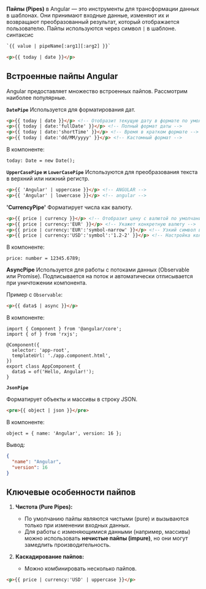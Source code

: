 **Пайпы (Pipes)** в Angular — это инструменты для трансформации данных в шаблонах. Они принимают входные данные, изменяют их и возвращают преобразованный результат, который отображается пользователю. Пайпы используются через символ `|` в шаблоне.
синтаксис

```HTML
`{{ value | pipeName[:arg1][:arg2] }}`
```

```HTMl
<p>{{ today | date }}</p>
```


## Встроенные пайпы Angular
Angular предоставляет множество встроенных пайпов. Рассмотрим наиболее популярные.

**`DatePipe`**
Используется для форматирования дат.
```HTML
<p>{{ today | date }}</p> <!-- Отобразит текущую дату в формате по умолчанию -->
<p>{{ today | date:'fullDate' }}</p> <!-- Полный формат даты -->
<p>{{ today | date:'shortTime' }}</p> <!-- Время в кратком формате -->
<p>{{ today | date:'dd/MM/yyyy' }}</p> <!-- Кастомный формат -->
```

В компоненте:
``` TS
today: Date = new Date();
```


**`UpperCasePipe` и `LowerCasePipe`**
Используются для преобразования текста в верхний или нижний регистр.
``` HTML
<p>{{ 'Angular' | uppercase }}</p> <!-- ANGULAR -->
<p>{{ 'Angular' | lowercase }}</p> <!-- angular -->
```

**'CurrencyPipe'**
Форматирует числа как валюту.
``` HTML
<p>{{ price | currency }}</p> <!-- Отобразит цену с валютой по умолчанию (например, $) -->
<p>{{ price | currency:'EUR' }}</p> <!-- Укажет конкретную валюту -->
<p>{{ price | currency:'EUR':'symbol-narrow' }}</p> <!-- Узкий символ валюты -->
<p>{{ price | currency:'USD':'symbol':'1.2-2' }}</p> <!-- Настройка количества знаков после запятой -->
```

В компоненте:
```TS
price: number = 12345.6789;
```

**AsyncPipe**
Используется для работы с потоками данных (Observable или Promise). Подписывается на поток и автоматически отписывается при уничтожении компонента.

Пример с `Observable`:

``` HTML
<p>{{ data$ | async }}</p>
```

В компоненте:

``` TS
import { Component } from '@angular/core';
import { of } from 'rxjs';

@Component({
  selector: 'app-root',
  templateUrl: './app.component.html',
})
export class AppComponent {
  data$ = of('Hello, Angular!');
}

```

**`JsonPipe`**

Форматирует объекты и массивы в строку JSON.
```HTML
<pre>{{ object | json }}</pre>
```

В компоненте:

```TS
object = { name: 'Angular', version: 16 };
```

Вывод:

```JSon
{
  "name": "Angular",
  "version": 16
}
```


## **Ключевые особенности пайпов**

1. **Чистота (Pure Pipes):**
    
    - По умолчанию пайпы являются чистыми (pure) и вызываются только при изменении входных данных.
    - Для работы с изменяющимися данными (например, массивы) можно использовать **нечистые пайпы (impure)**, но они могут замедлить производительность.
2. **Каскадирование пайпов:**
    
    - Можно комбинировать несколько пайпов.

```HTML
<p>{{ price | currency:'USD' | uppercase }}</p>
```

